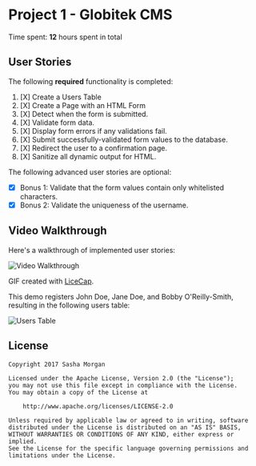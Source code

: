 # Project 1 - Globitek CMS

Time spent: **12** hours spent in total

## User Stories

The following **required** functionality is completed:

1. [X] Create a Users Table
2. [X] Create a Page with an HTML Form
3. [X] Detect when the form is submitted.
4. [X] Validate form data.
5. [X] Display form errors if any validations fail.
6. [X] Submit successfully-validated form values to the database.
7. [X] Redirect the user to a confirmation page.
8. [X] Sanitize all dynamic output for HTML.

The following advanced user stories are optional:

* [X] Bonus 1: Validate that the form values contain only whitelisted characters.
* [X] Bonus 2: Validate the uniqueness of the username.

## Video Walkthrough

Here's a walkthrough of implemented user stories:

<img src='http://i.imgur.com/t9WF7cl.gif' title='Video Walkthrough' width='' alt='Video Walkthrough' /> 

GIF created with [LiceCap](http://www.cockos.com/licecap/).

This demo registers John Doe, Jane Doe, and Bobby O'Reilly-Smith, resulting in the following users table:

<img src='http://i.imgur.com/VTivD3l.png' title='Users Table' width='' alt='Users Table' />

<!-- ## Notes

Describe any challenges encountered while building the app. -->

## License

    Copyright 2017 Sasha Morgan

    Licensed under the Apache License, Version 2.0 (the "License");
    you may not use this file except in compliance with the License.
    You may obtain a copy of the License at

        http://www.apache.org/licenses/LICENSE-2.0

    Unless required by applicable law or agreed to in writing, software
    distributed under the License is distributed on an "AS IS" BASIS,
    WITHOUT WARRANTIES OR CONDITIONS OF ANY KIND, either express or implied.
    See the License for the specific language governing permissions and
    limitations under the License.
